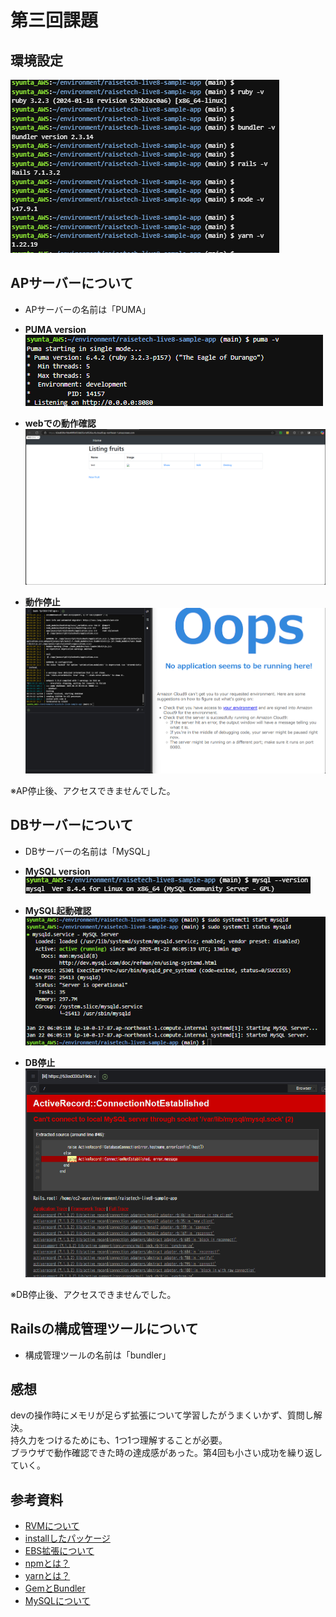 # 第三回課題

## 環境設定

![各version](/lecture3/version.png)

## APサーバーについて

- APサーバーの名前は「PUMA」

- **PUMA version**  
![version](/lecture3/PUMAver.png)

- **webでの動作確認**   
![AP起動](/lecture3/AP起動.png)


- **動作停止**  
![AP停止](/lecture3/AP停止.png)

※AP停止後、アクセスできませんでした。


## DBサーバーについて

- DBサーバーの名前は「MySQL」

- **MySQL version**  
![mysqlver](/lecture3/MySQL.png)

- **MySQL起動確認**  
![act](/lecture3/MySQL(Act).png)

- **DB停止**  
![DB停止](/lecture3/DB停止.png)

※DB停止後、アクセスできませんでした。


## Railsの構成管理ツールについて

- 構成管理ツールの名前は「bundler」


## 感想

devの操作時にメモリが足らず拡張について学習したがうまくいかず、質問し解決。  
持久力をつけるためにも、1つ1つ理解することが必要。  
ブラウザで動作確認できた時の達成感があった。第4回も小さい成功を繰り返していく。

## 参考資料

- [RVMについて](https://qiita.com/yunzeroin/items/f685c66a5455d354f6b6)
- [installしたパッケージ](https://rvm.io/)
- [EBS拡張について](https://qiita.com/naguramasashi/items/88afc3253d5d79c69ceb)
- [npmとは？](https://qiita.com/akitaaa/items/05f973df9c54cec23419)
- [yarnとは？](https://qiita.com/akitaaa/items/c97ff951ca31298f3f24)
- [GemとBundler](https://qiita.com/uhooi/items/4abf8c282ae23a259e4f)
- [MySQLについて](https://liginc.co.jp/644044)
